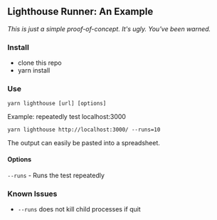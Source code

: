 ## Lighthouse Runner: An Example

_This is just a simple proof-of-concept. It's ugly. You've been warned._

### Install

- clone this repo
- yarn install

### Use

```
yarn lighthouse [url] [options]
```

Example: repeatedly test localhost:3000

```
yarn lighthouse http://localhost:3000/ --runs=10
```

The output can easily be pasted into a spreadsheet.

#### Options

`--runs` - Runs the test repeatedly

### Known Issues

- `--runs` does not kill child processes if quit
